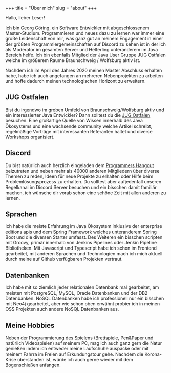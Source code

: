 +++
title = "Über mich"
slug = "about"
+++

Hallo, lieber Leser!

Ich bin Georg Göring, ein Software Entwickler mit abgeschlossenem Master-Studium.
Programmieren und neues dazu zu lernen war immer eine große Leidenschaft von mir,
was ganz gut an meinem Engagement in einer der größten Programmiergemeinschaften auf Discord zu sehen ist
in der ich als Moderator im gesamten Server und Helferling unteranderem im Java Bereich helfe.
Ich bin ebenfalls Mitglied der Java User Gruppe JUG Ostfalen welche im größerem Raume Braunschweig / Wolfsburg aktiv ist.


Nachdem ich im April des Jahres 2020 meinen Master Abschluss erhalten habe, habe ich auch angefangen an mehreren Nebenprojekten
zu arbeiten und hoffe dadurch meinen technologischen Horizont zu erweitern.

## JUG Ostfalen

Bist du irgendwo im groben Umfeld von Braunschweig/Wolfsburg aktiv und ein interessierter Java Entwickler?
Dann solltest du die [JUG Ostfalen](https://www.jug-ostfalen.de/) besuchen.
Eine großartige Quelle von Wissen innerhalb des Java Ökosystems und eine wachsende community welche
Artikel schreibt, regelmäßige Vorträge mit interessanten Referanten haltet und diverse Workshops organisiert.

## Discord

Du bist natürlich auch herzlich eingeladen dem [Programmers Hangout](discord.gg/programming) beizutreten und neben mehr als 40000 anderen Mitgliedern
über diverse Themen zu reden, Ideen für neue Projekte zu erhalten oder Hilfe beim Problemlösungsprozess zu erhalten. Du
solltest aber aufjedenfall unseren Regelkanal im Discord Server besuchen und ein bisschen damit familiär machen, ich wünsche dir
vorab schon eine schöne Zeit mit allen anderen zu lernen.

## Sprachen

Ich habe die meiste Erfahrung im Java Ökosystem inklusive der enterprise editions apis und dem Spring Framework welches unteranderem Spring Boot und die diversen
Starter umfasst. Des Weiteren ein bisschen scripten mit Groovy, primär innerhalb von Jenkins Pipelines oder
Jenkin Pipeline Bibliotheken. Mit Javascript und Typescript habe ich schon im Frontend gearbeitet,
mit anderen Sprachen und Technologien mach ich mich aktuell durch meine auf Github verfügbaren Projekten vertraut.

## Datenbanken

Ich habe mit so ziemlich jeder relationalen Datenbank mal gearbeitet, am meisten mit PostgreSQL, MySQL, Oracle Datenbanken
und der DB2 Datenbanken. NoSQL Datenbanken habe ich professionell nur ein bisschen mit
Neo4j gearbeitet, aber wie schon oben erwähnt probier ich in meinen OSS Projekten
auch andere NoSQL Datenbanken aus.

## Meine Hobbies

Neben der Programmierung des Spielens (Brettspiele, Pen&Paper und natürlich Videospielen)
auf meinem PC, mag ich auch ganz gern die Natur genießen indem ich entweder
meine Laufschuhe auspacke oder mit meinem Fahrra im Freien auf Erkundungstour gehe.
Nachdem die Korona-Krise überstanden ist, würde ich auch gerne wieder mit
dem Bogenschießen anfangen.
